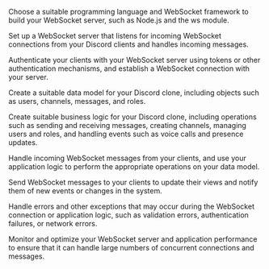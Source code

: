 Choose a suitable programming language and WebSocket framework to build your WebSocket server, such as Node.js and the ws module.

Set up a WebSocket server that listens for incoming WebSocket connections from your Discord clients and handles incoming messages.

Authenticate your clients with your WebSocket server using tokens or other authentication mechanisms, and establish a WebSocket connection with your server.

Create a suitable data model for your Discord clone, including objects such as users, channels, messages, and roles.

Create suitable business logic for your Discord clone, including operations such as sending and receiving messages, creating channels, managing users and roles, and handling events such as voice calls and presence updates.

Handle incoming WebSocket messages from your clients, and use your application logic to perform the appropriate operations on your data model.

Send WebSocket messages to your clients to update their views and notify them of new events or changes in the system.

Handle errors and other exceptions that may occur during the WebSocket connection or application logic, such as validation errors, authentication failures, or network errors.

Monitor and optimize your WebSocket server and application performance to ensure that it can handle large numbers of concurrent connections and messages.
